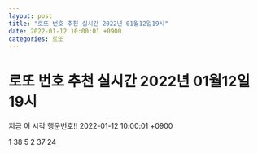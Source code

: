 ```yaml
---
layout: post
title: "로또 번호 추천 실시간 2022년 01월12일19시"
date: 2022-01-12 10:00:01 +0900
categories: 로또
---
```


# 로또 번호 추천 실시간 2022년 01월12일19시

지금 이 시각 행운번호!! 2022-01-12 10:00:01 +0900

 1  38  5  2  37  24 

